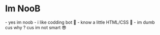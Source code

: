 <h1> Im NooB </h1>
- yes im noob
- i like codding bot 👀
- know a little HTML/CSS 🤢
- im dumb cus why ? cus im not smart 😎

<!---
NotNoob06/NotNoob06 is a ✨ special ✨ repository because its `README.md` (this file) appears on your GitHub profile.
You can click the Preview link to take a look at your changes.
--->
